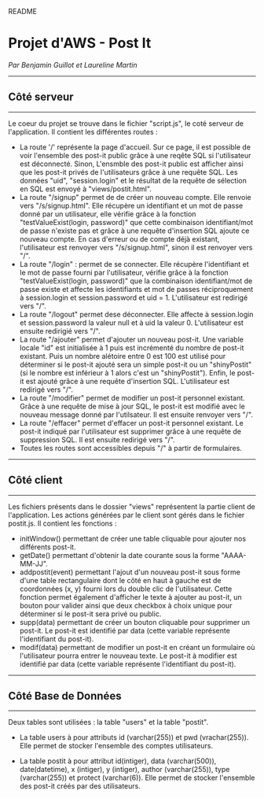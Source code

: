 README 


Projet d'AWS - Post It
======================
_Par Benjamin Guillot et Laureline Martin_


**************
 Côté serveur 
--------------
**************

Le coeur du projet se trouve dans le fichier "script.js", le coté serveur de l'application.
Il contient les différentes routes :
- La route '/' représente la page d'accueil. Sur ce page, il est possible de voir l'ensemble des post-it public grâce 
à une reqête SQL si l'utilisateur est déconnecté. Sinon, L'ensmble des post-it public est afficher ainsi que
les post-it privés de l'utilisateurs grâce à une requête SQL.
Les données "uid", "session.login" et le résultat de la requête de sélection en SQL est envoyé à "views/postit.html".
- La route "/signup" permet de de créer un nouveau compte. Elle renvoie vers "/s/signup.html". Elle récupère un 
identifiant et un mot de passe donné par un utilisateur, elle vérifie grâce à la fonction "testValueExist(login, password)"
que cette combinaison identifiant/mot de passe n'existe pas et grâce à une requête d'insertion SQL ajoute ce nouveau compte.
En cas d'erreur ou de compte déjà existant, l'utilisateur est renvoyer vers "/s/signup.html", sinon il est 
renvoyer vers "/".
- La route "/login" : permet de se connecter. Elle récupère l'identifiant et le mot de passe fourni par l'utilisateur,
vérifie grâce à la fonction "testValueExist(login, password)" que la combinaison identifiant/mot de passe existe et
affecte les identifiants et mot de passes réciproquement à session.login et session.password et uid = 1. L'utilisateur
est redirigé vers "/".
- La route "/logout" permet dese déconnecter. Elle affecte à session.login et session.password la valeur null et à uid la 
valeur 0. L'utilisateur est ensuite redirigié vers "/".
- La route "/ajouter" permet d'ajouter un nouveau post-it. Une variable locale "id" est initialisée à 1 puis est 
incrémenté du nombre de post-it existant. Puis un nombre alétoire entre 0 est 100 est utilisé pour déterminer si le post-it 
ajouté sera un simple post-it ou un "shinyPostit" (si le nombre est inférieur à 1 alors c'est un "shinyPostit"). Enfin,
le post-it est ajouté grâce à une requête d'insertion SQL. L'utilisateur est redirigé vers "/".
- La route "/modifier" permet de modifier un post-it personnel existant. Grâce à une requête de mise à jour SQL, le post-it est 
modifié avec le nouveau message donné par l'utilsateur. Il est ensuite renvoyer vers "/".
- La route "/effacer" permet d'effacer un post-it personnel existant. Le post-it indiqué par l'utilisateur est supprimer 
grâce à une requête de suppression SQL. Il est ensuite redirigé vers "/".
- Toutes les routes sont accessibles depuis "/" à partir de formulaires.



*************
 Côté client 
-------------
*************

Les fichiers présents dans le dossier "views" représentent la partie client de l'application. 
Les actions générées par le client sont gérés dans le fichier postit.js. Il contient les fonctions :
- initWindow() permettant de créer une table cliquable pour ajouter nos différents post-it.
- getDate() permettant d'obtenir la date courante sous la forme "AAAA-MM-JJ".
- addpostit(event) permettant l'ajout d'un nouveau post-it sous forme d'une table rectangulaire dont le côté en haut à
gauche est de coordonnées (x, y) fourni lors du double clic de l'utilisateur. Cette fonction permet également d'afficher
le texte à ajouter au post-it, un bouton pour valider ainsi que deux checkbox à choix unique pour déterminer si le post-it
sera privé ou public.
- supp(data) permettant de créer un bouton cliquable pour supprimer un post-it. Le post-it est identifié par data 
(cette variable représente l'identifiant du post-it).
- modif(data) permettant de modifier un post-it en créant un formulaire où l'utilisateur pourra entrer le nouveau 
texte. Le post-it à modifier est identifié par data (cette variable représente l'identifiant du post-it).



**********************
 Côté Base de Données 
----------------------
**********************

Deux tables sont utilisées : la table "users" et la table "postit".
- La table users à pour attributs id (varchar(255)) et pwd (vrachar(255)). Elle permet de stocker l'ensemble des 
comptes utilisateurs. 
* La table postit à pour attribut id(intiger), data (varchar(500)), date(datetime), x (intiger), y (intiger), author 
(varchar(255)), type (varchar(255)) et protect (varchar(6)). Elle permet de stocker l'ensemble des post-it créés par des 
utilisateurs.
